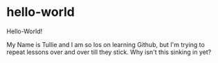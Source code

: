 # hello-world

Hello-World!

My Name is Tullie and I am so los on learning Github, but I'm trying to repeat lessons over and over till they stick. 
Why isn't this sinking in yet?

